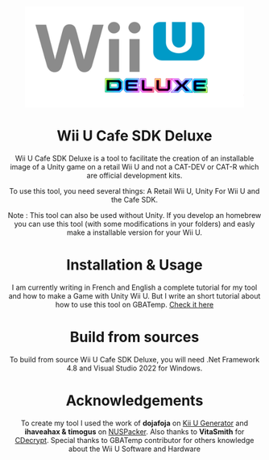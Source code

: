 <div align="center">
	<img align="center" width="436" height="200" src="./Images/deluxelogo.png">
	<h1 align="center">Wii U Cafe SDK Deluxe</h1>
	<p align="center">Wii U Cafe SDK Deluxe is a tool to facilitate the creation of an installable image of a Unity game on a retail Wii U and not a CAT-DEV or CAT-R which are official development kits.</p>
	<p align="center">To use this tool, you need several things: A Retail Wii U, Unity For Wii U and the Cafe SDK.</p>
	<p align="center">Note : This tool can also be used without Unity. If you develop an homebrew you can use this tool (with some modifications in your folders) and easly make a installable version for your Wii U.</p>
</div>


<div align="center">
	<h1 align="center">Installation & Usage</h1>
	<p align="center">I am currently writing in French and English a complete tutorial for my tool and how to make a Game with Unity Wii U. But I write an short tutorial about how to use this tool on GBATemp. <a href="url">Check it here</a></p>
</div>

<div align="center">
	<h1 align="center">Build from sources</h1>
	<p align="center">To build from source Wii U Cafe SDK Deluxe, you will need .Net Framework 4.8 and Visual Studio 2022 for Windows.</p>
</div>

<div align="center">
	<h1 align="center">Acknowledgements</h1>
	<p align="center">To create my tool I used the work of <b>dojafoja</b> on <a href="https://github.com/dojafoja/Kii-U-Generator">Kii U Generator</a> and <b>ihaveahax & timogus</b> on <a href="https://github.com/ihaveamac/nuspacker">NUSPacker</a>. Also thanks to <b>VitaSmith</b> for <a href="https://github.com/VitaSmith/cdecrypt">CDecrypt</a>. Special thanks to GBATemp contributor for others knowledge about the Wii U Software and Hardware</p>
</div>
